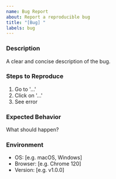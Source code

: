 ```yaml
---
name: Bug Report
about: Report a reproducible bug
title: "[Bug] "
labels: bug
---
```


### Description
A clear and concise description of the bug.

### Steps to Reproduce
1. Go to '...'
2. Click on '...'
3. See error

### Expected Behavior
What should happen?

### Environment
- OS: [e.g. macOS, Windows]
- Browser: [e.g. Chrome 120]
- Version: [e.g. v1.0.0]
